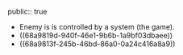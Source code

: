 public:: true

- Enemy is is controlled by a system (the game).
- ((68a9819d-940f-46e1-9b6b-1a9bf03dbaee))
- ((68a9813f-245b-46bd-86a0-0a24c416a8a9))
